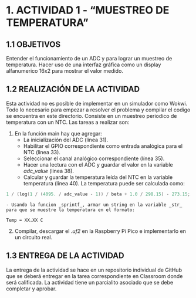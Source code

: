# 1. ACTIVIDAD 1 - “MUESTREO DE TEMPERATURA”

## 1.1 OBJETIVOS

Entender el funcionamiento de un ADC y para lograr un muestreo de temperatura. Hacer uso de una interfaz gráfica como un display alfanumerico 16x2 para mostrar el valor medido.

## 1.2 REALIZACIÓN DE LA ACTIVIDAD

Esta actividad no es posible de implementar en un simulador como Wokwi. Todo lo necesario para empezar a resolver el problema y compilar el codigo se encuentra en este directorio. Consiste en un muestreo periodico de temperatura con un NTC. Las tareas a realizar son: 

1. En la función main hay que agregar:
    - La inicialización del ADC (línea 31).
    - Habilitar el GPIO correspondiente como entrada analógica para el NTC (linea 33).
    - Seleccionar el canal analógico correspondiente (línea 35).
    - Hacer una lectura con el ADC y guardar el valor en la variable _adc_value_ (linea 38).
    - Calcular y guardar la temperatura leída del NTC en la variable temperatura (línea 40). La temperatura puede ser calculada como:

```c
1 / (log(1 / (4095. / adc_value - 1)) / beta + 1.0 / 298.15) - 273.15;
```

    - Usando la funcion _sprintf_, armar un string en la variable _str_ para que se muestre la temperatura en el formato:

```
Temp = XX.XX C
```
2. Compilar, descargar el _.uf2_ en la Raspberry Pi Pico e implementarlo en un circuito real.

## 1.3 ENTREGA DE LA ACTIVIDAD

La entrega de la actividad se hace en un repositorio individual de GitHub que se deberá entregar en la tarea correspondiente en Classroom donde será calificada. La actividad tiene un parcialito asociado que se debe completar y aprobar.
